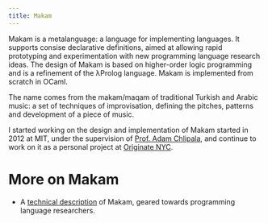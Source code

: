 ```yaml
---
title: Makam
---
```


Makam is a metalanguage: a language for implementing languages. It supports
consise declarative definitions, aimed at allowing rapid prototyping and experimentation
with new programming language research ideas. The design of Makam is based on higher-order logic
programming and is a refinement of the λProlog language. Makam is implemented from scratch in OCaml.

The name comes from the makam/maqam of traditional Turkish and Arabic music: a set of
techniques of improvisation, defining the pitches, patterns and development of a piece of music.

I started working on the design and implementation of Makam started in 2012 at MIT, under the
supervision of [Prof. Adam Chlipala](http://adam.chlipala.net/), and continue to work on it as a
personal project at [Originate NYC](http://www.originate.com/).

# More on Makam

- A [technical description](technical) of Makam, geared towards programming language researchers.
